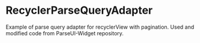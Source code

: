 # RecyclerParseQueryAdapter
Example of parse query adapter for recyclerView with pagination. 
Used and modified code from ParseUI-Widget repository.
